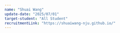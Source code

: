 ```yaml
---
name: "Shuai Wang"
update-date: "2025/07/01"
target-student: "All Student"
recruitmentLink: "https://shuaiwang-nju.github.io/"
---
```


